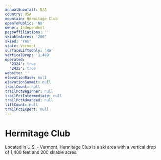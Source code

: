 ```yaml
---
annualSnowfall: N/A
country: USA
mountain: Hermitage Club
openToPublic: 'No'
owner: Independent
passAffiliations: ''
skiableAcres: '200'
skied: 'Yes'
state: Vermont
surfaceLiftsOnly: 'No'
verticalDrop: '1,400'
operated:
  '2324': true
  '2425': true
website: ''
elevationBase: null
elevationSummit: null
trailCount: null
trailPctBeginner: null
trailPctIntermediate: null
trailPctAdvanced: null
liftCount: null
trailPctExpert: null
---
```



# Hermitage Club

Located in U.S. - Vermont, Hermitage Club is a ski area with a vertical drop of 1,400 feet and 200 skiable acres.

